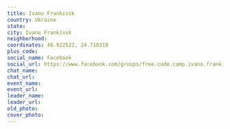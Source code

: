 ```yaml
---
title: Ivano Frankivsk
country: Ukraine
state: 
city: Ivano Frankivsk
neighborhood: 
coordinates: 48.922522, 24.710319
plus_code:
social_name: Facebook
social_url: https://www.facebook.com/groups/free.code.camp.ivano.frankivsk
chat_name:
chat_url:
event_name:
event_url:
leader_name:
leader_url:
old_photo: 
cover_photo:
---
```

